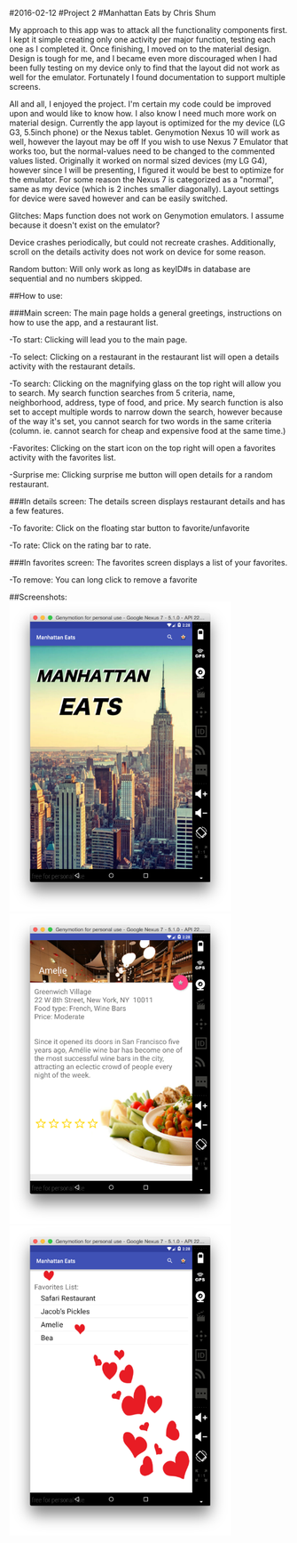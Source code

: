 #2016-02-12
#Project 2
#Manhattan Eats by Chris Shum

My approach to this app was to attack all the functionality components first.  I kept it simple creating only one activity per major function, testing each one as I completed it.  Once finishing, I moved on to the material design.  Design is tough for me, and I became even more discouraged when I had been fully testing on my device only to find that the layout did not work as well for the emulator.  Fortunately I found documentation to support multiple screens.

All and all, I enjoyed the project.  I'm certain my code could be improved upon and would like to know how.  I also know I need much more work on material design.  Currently the app layout is optimized for the my device (LG G3, 5.5inch phone) or the Nexus tablet.  Genymotion Nexus 10 will work as well, however the layout may be off  If you wish to use Nexus 7 Emulator that works too, but the normal-values need to be changed to the commented values listed.  Originally it worked on normal sized devices (my LG G4), however since I will be presenting, I figured it would be best to optimize for the emulator.  For some reason the Nexus 7 is categorized as a "normal", same as my device (which is 2 inches smaller diagonally).  Layout settings for device were saved however and can be easily switched.

Glitches:
Maps function does not work on Genymotion emulators.  I assume because it doesn't exist on the emulator?

Device crashes periodically, but could not recreate crashes.  Additionally, scroll on the details activity does not work on device for some reason.

Random button: Will only work as long as keyID#s in database are sequential and no numbers skipped.



##How to use:

###Main screen:
  The main page holds a general greetings, instructions on how to use the app, and a restaurant list.

  -To start:
  Clicking will lead you to the main page.

  -To select:
  Clicking on a restaurant in the restaurant list will open a details activity with the restaurant details.

  -To search:
  Clicking on the magnifying glass on the top right will allow you to search.
  My search function searches from 5 criteria, name, neighborhood, address, type of food, and price.
  My search function is also set to accept multiple words to narrow down the search, however because of the way it's set, you cannot search for two words in the same criteria (column.  ie. cannot search for cheap and expensive food at the same time.)

  -Favorites:
  Clicking on the start icon on the top right will open a favorites activity with the favorites list.

  -Surprise me:
  Clicking surprise me button will open details for a random restaurant.


###In details screen:
The details screen displays restaurant details and has a few features.

  -To favorite:
  Click on the floating star button to favorite/unfavorite

  -To rate:
  Click on the rating bar to rate.

###In favorites screen:
The favorites screen displays a list of your favorites.

  -To remove:
  You can long click to remove a favorite



##Screenshots:
 <img src="screenshots/main.png">
  <img src="screenshots/details.png">
   <img src="screenshots/favorites.png">
